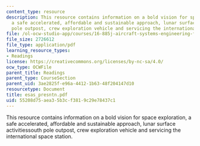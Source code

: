 ```yaml
---
content_type: resource
description: This resource contains information on a bold vision for space exploration,
  a safe accelerated, affordable and sustainable approach, lunar surface activitiessouth
  pole outpost, crew exploration vehicle and servicing the international space station.
file: /ol-ocw-studio-app/courses/16-885j-aircraft-systems-engineering-fall-2005/55208d75aea35b3cf3819c29e78437c1_esas_presntn.pdf
file_size: 2726612
file_type: application/pdf
learning_resource_types:
- Readings
license: https://creativecommons.org/licenses/by-nc-sa/4.0/
ocw_type: OCWFile
parent_title: Readings
parent_type: CourseSection
parent_uid: 3ae2825f-e96a-4412-1b63-48f204147d10
resourcetype: Document
title: esas_presntn.pdf
uid: 55208d75-aea3-5b3c-f381-9c29e78437c1
---
```

This resource contains information on a bold vision for space exploration, a safe accelerated, affordable and sustainable approach, lunar surface activitiessouth pole outpost, crew exploration vehicle and servicing the international space station.